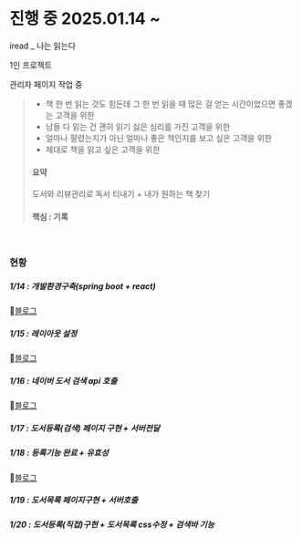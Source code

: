 # 진행 중 2025.01.14 ~ 
iread _ 나는 읽는다

1인 프로젝트 

관리자 페이지 작업 중
> - 책 한 번 읽는 것도 힘든데 그 한 번 읽을 때 많은 걸 얻는 시간이었으면 좋겠는 고객을 위한
> - 남들 다 읽는 건 괜히 읽기 싫은 심리를 가진 고객을 위한
> - 얼마나 팔렸는지가 아닌 얼마나 좋은 책인지를 보고 싶은 고객을 위한
> - 제대로 책을 읽고 싶은 고객을 위한
> #### 요약
> 도서와 리뷰관리로 독서 티내기 + 내가 원하는 책 찾기
> #### 핵심 : 기록
<br>

### 현황
##### 1/14 : 개발환경구축(spring boot + react)
🔗[블로그](https://soyoungjang.tistory.com/34)

##### 1/15 : 레이아웃 설정
🔗[블로그](https://soyoungjang.tistory.com/37)

##### 1/16 : 네이버 도서 검색 api 호출
🔗[블로그](https://soyoungjang.tistory.com/38)

##### 1/17 : 도서등록(검색) 페이지 구현 + 서버전달

##### 1/18 : 등록기능 완료 + 유효성
🔗[블로그](https://soyoungjang.tistory.com/40)

##### 1/19 : 도서목록 페이지구현 + 서버호출 

##### 1/20 : 도서등록(직접)구현 + 도서목록 css수정 + 검색바 기능
